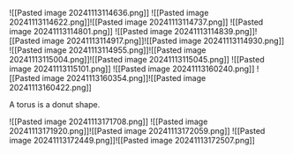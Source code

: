 
![[Pasted image 20241113114636.png]]
![[Pasted image 20241113114622.png]]![[Pasted image 20241113114737.png]]
![[Pasted image 20241113114801.png]]
![[Pasted image 20241113114839.png]]![[Pasted image 20241113114917.png]]![[Pasted image 20241113114930.png]]
![[Pasted image 20241113114955.png]]![[Pasted image 20241113115004.png]]![[Pasted image 20241113115045.png]]
![[Pasted image 20241113115101.png]]
![[Pasted image 20241113160240.png]]
![[Pasted image 20241113160354.png]]![[Pasted image 20241113160422.png]]


A torus is a donut shape.

![[Pasted image 20241113171708.png]]
![[Pasted image 20241113171920.png]]![[Pasted image 20241113172059.png]]
![[Pasted image 20241113172449.png]]![[Pasted image 20241113172507.png]]